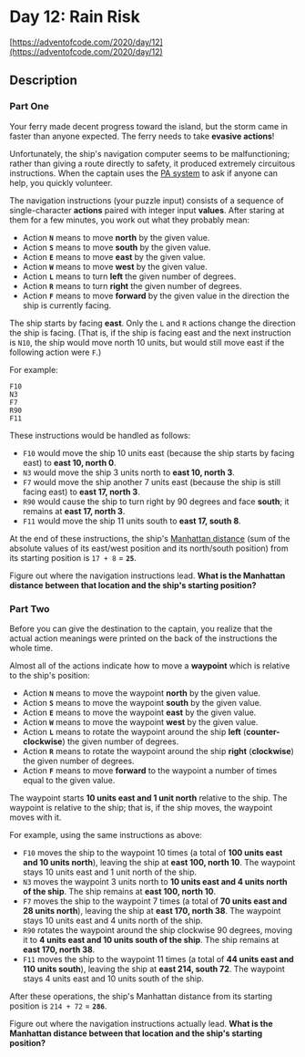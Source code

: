 # Day 12: Rain Risk

[https://adventofcode.com/2020/day/12](https://adventofcode.com/2020/day/12)

## Description

### Part One

Your ferry made decent progress toward the island, but the storm came in <span title="At least it wasn't a Category Six!">faster than anyone expected</span>. The ferry needs to take **evasive actions**!

Unfortunately, the ship's navigation computer seems to be malfunctioning; rather than giving a route directly to safety, it produced extremely circuitous instructions. When the captain uses the [PA system](https://en.wikipedia.org/wiki/Public_address_system) to ask if anyone can help, you quickly volunteer.

The navigation instructions (your puzzle input) consists of a sequence of single-character **actions** paired with integer input **values**. After staring at them for a few minutes, you work out what they probably mean:

*   Action **`N`** means to move **north** by the given value.
*   Action **`S`** means to move **south** by the given value.
*   Action **`E`** means to move **east** by the given value.
*   Action **`W`** means to move **west** by the given value.
*   Action **`L`** means to turn **left** the given number of degrees.
*   Action **`R`** means to turn **right** the given number of degrees.
*   Action **`F`** means to move **forward** by the given value in the direction the ship is currently facing.

The ship starts by facing **east**. Only the `L` and `R` actions change the direction the ship is facing. (That is, if the ship is facing east and the next instruction is `N10`, the ship would move north 10 units, but would still move east if the following action were `F`.)

For example:

    F10
    N3
    F7
    R90
    F11
    

These instructions would be handled as follows:

*   `F10` would move the ship 10 units east (because the ship starts by facing east) to **east 10, north 0**.
*   `N3` would move the ship 3 units north to **east 10, north 3**.
*   `F7` would move the ship another 7 units east (because the ship is still facing east) to **east 17, north 3**.
*   `R90` would cause the ship to turn right by 90 degrees and face **south**; it remains at **east 17, north 3**.
*   `F11` would move the ship 11 units south to **east 17, south 8**.

At the end of these instructions, the ship's [Manhattan distance](https://en.wikipedia.org/wiki/Manhattan_distance) (sum of the absolute values of its east/west position and its north/south position) from its starting position is `17 + 8` = **`25`**.

Figure out where the navigation instructions lead. **What is the Manhattan distance between that location and the ship's starting position?**

### Part Two

Before you can give the destination to the captain, you realize that the actual action meanings were printed on the back of the instructions the whole time.

Almost all of the actions indicate how to move a **waypoint** which is relative to the ship's position:

*   Action **`N`** means to move the waypoint **north** by the given value.
*   Action **`S`** means to move the waypoint **south** by the given value.
*   Action **`E`** means to move the waypoint **east** by the given value.
*   Action **`W`** means to move the waypoint **west** by the given value.
*   Action **`L`** means to rotate the waypoint around the ship **left** (**counter-clockwise**) the given number of degrees.
*   Action **`R`** means to rotate the waypoint around the ship **right** (**clockwise**) the given number of degrees.
*   Action **`F`** means to move **forward** to the waypoint a number of times equal to the given value.

The waypoint starts **10 units east and 1 unit north** relative to the ship. The waypoint is relative to the ship; that is, if the ship moves, the waypoint moves with it.

For example, using the same instructions as above:

*   `F10` moves the ship to the waypoint 10 times (a total of **100 units east and 10 units north**), leaving the ship at **east 100, north 10**. The waypoint stays 10 units east and 1 unit north of the ship.
*   `N3` moves the waypoint 3 units north to **10 units east and 4 units north of the ship**. The ship remains at **east 100, north 10**.
*   `F7` moves the ship to the waypoint 7 times (a total of **70 units east and 28 units north**), leaving the ship at **east 170, north 38**. The waypoint stays 10 units east and 4 units north of the ship.
*   `R90` rotates the waypoint around the ship clockwise 90 degrees, moving it to **4 units east and 10 units south of the ship**. The ship remains at **east 170, north 38**.
*   `F11` moves the ship to the waypoint 11 times (a total of **44 units east and 110 units south**), leaving the ship at **east 214, south 72**. The waypoint stays 4 units east and 10 units south of the ship.

After these operations, the ship's Manhattan distance from its starting position is `214 + 72` = **`286`**.

Figure out where the navigation instructions actually lead. **What is the Manhattan distance between that location and the ship's starting position?**
